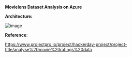 **Movielens Dataset Analysis on Azure**


**Architecture:**

![image](https://github.com/fatihsomer/Azure/assets/40704702/9352b403-8fe1-4bac-9722-f2310660d089)



**Reference:**

https://www.projectpro.io/project/hackerday-project/project-title/analyse%20movie%20ratings%20data
